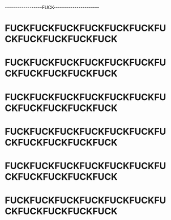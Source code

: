 
------------------FUCK----------------------

FUCKFUCKFUCKFUCKFUCKFUCKFUCKFUCKFUCKFUCKFUCK
============================================
FUCKFUCKFUCKFUCKFUCKFUCKFUCKFUCKFUCKFUCKFUCK
============================================
FUCKFUCKFUCKFUCKFUCKFUCKFUCKFUCKFUCKFUCKFUCK
============================================
FUCKFUCKFUCKFUCKFUCKFUCKFUCKFUCKFUCKFUCKFUCK
============================================
FUCKFUCKFUCKFUCKFUCKFUCKFUCKFUCKFUCKFUCKFUCK
============================================
FUCKFUCKFUCKFUCKFUCKFUCKFUCKFUCKFUCKFUCKFUCK
============================================